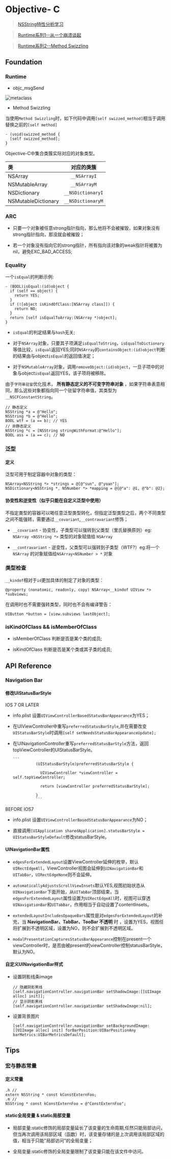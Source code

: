 # Objective- C

> [NSString特性分析学习](https://blog.cnbluebox.com/blog/2014/04/16/nsstringte-xing-fen-xi-xue-xi/)

> [Runtime系列1--从一个崩溃谈起](http://gold.xitu.io/post/57a9516e7db2a2005aba4809)

> [Runtime系列2--Method Swizzling](http://gold.xitu.io/post/57aae1658ac247005f4da511)

## Foundation

### Runtime

- objc_msgSend

![metaclass](../IMG/runtime_metaclass.png)

- Method Swizzling

当使用`Method Swizzling`时，如下代码中调用`[self swizzed_method]`相当于调用替换之前的`[self method]`

```
- (void)swizzed_method {
  [self swizzed_method];
}
```

Objective-C中集合类簇实际对应的对象类型。

类                   |      对应的类簇
:------------------ | :-------------:
NSArray             |   `__NSArrayI`
NSMutableArray      |   `__NSArrayM`
NSDictionary        | `__NSDictionaryI`
NSMutableDictionary | `__NSDictionaryM`



### ARC

- 只要一个对象被任意strong指针指向，那么他将不会被摧毁，如果对象没有strong指针指向，那没就会被摧毁；

- 若一个对象没有指向它的strong指针，所有指向该对象的weak指针将被置为nil，避免EXC_BAD_ACCESS;

### Equality

一个`isEqual`的判断示例:

```
- (BOOL)isEqual:(id)object {
  if (self == object) {
    return YES;
  }
  if (![object isKindOfClass:[NSArray class]]) {
    return NO;
  }
  return [self isEqualToArray:(NSArray *)object];
}
```

- `isEqual`的判定结果与`hash`无关;

- 对于`NSArray`对象，只要其子项满足`isEqualToString`，`isEqualToDictionary`等值比较，`isEqual`返回YES;同时`NSArray`的`containsObject:(id)object`判断的结果由与object`isEqual`的返回值决定；

- 对于`NSMutableArray`对象，调用`removeObject:(id)object`，一旦子项中的对象与object`isEqual`返回YES，该子项将被移除。

由于`字符串驻留`优化技术， **所有静态定义的不可变字符串对象** ，如果字符串表意相同，那么这些对象都指向同一个驻留字符串值，其类型为`__NSCFConstantString`。

```
// 静态定义
NSString *a = @"Hello";
NSString *b = @"Hello";
BOOL wtf = (a == b); // YES
// 非静态定义
NSString *c = [NSString stringWithFormat:@"Hello"];
BOOL ass = (a == c); // NO
```

### 泛型

#### 定义

泛型可用于制定容器中对象的类型：

```
NSArray<NSString *> *strings = @[@"sun", @"yuan"];
NSDictionary<NSString *, NSNumber *> *mapping = @{@"a": @1, @"b": @2};
```

#### 协变性和逆变性（似乎只能在自定义泛型中使用）

不指定类型的容器可以喝任意泛型类型转化，但指定泛型类型之后，两个不同类型之间不能强转，需要通过`__covariant`,`__contravariant`修饰；

- `__covariant` - 协变性，子类型可以强转到父类型（里氏替换原则）eg: `NSArray <NSString *>` 类型的对象赋值给 `NSArray`

- `__contravariant` - 逆变性，父类型可以强转到子类型（WTF?）eg:将一个`NSArray` 的对象赋值给`NSArray<NSNumber > *` 对象

### 类型检查

`__kindof`相对于`id`更加具体的制定了对象的类型：

```
@property (nonatomic, readonly, copy) NSArray<__kindof UIView *> *subviews;
```

在调用时也不需要强转类型，同时也不会有编译警告：

```
UIButton *button = [view.subviews lastObject];
```

### isKindOfClass && isMemberOfClass

- isMemberOfClass 判断是否是某个类的成员;

- isKindOfClass 判断是否是某个类或其子类的成员;

## API Reference

### Navigation Bar

#### 修改UIStatusBarStyle

IOS 7 OR LATER

- info.plist 设置`UIViewControllerBasedStatusBarAppearance`为YES；

- 在UIViewController中重写`preferredStatusBarStyle`,并在需要改变`UIStatusBarStyle`时调用`[self setNeedsStatusBarAppearanceUpdate];`

- 在UINavigationController重写`preferredStatusBarStyle`方法，返回topViewController的UIStatusBarStyle。

  ````
  ​```
            (UIStatusBarStyle)preferredStatusBarStyle {

              UIViewController *viewController = self.topViewController;

              return [viewController preferredStatusBarStyle];

            }
            ​```
  ````

BEFORE IOS7

- info.plist 设置`UIViewControllerBasedStatusBarAppearance`为NO；

- 直接调用`[UIApplication sharedApplication].statusBarStyle = UIStatusBarStyleDefault`修改statusBarStyle。

#### UINavigationBar属性

- `edgesForExtendedLayout`设置ViewController延伸的枚举，默认`UIRectEdgeAll`，ViewController视图会延伸到`UINavigationBar`和`UITabBar`，`UIRectEdgeNone`则不会延伸。

- `automaticallyAdjustsScrollViewInsets`默认YES,视图初始状态从`UINavigationBar`下面开始，从`UITabBar`顶部结束，当`edgesForExtendedLayout`属性设置为`UIRectEdgeAll`时，视图可以穿透`UINavigationBar`和`UITabBar`，作用相当于自动设置了contentInsets。

- `extendedLayoutIncludesOpaqueBars`属性是对`edgesForExtendedLayout`的补充，当 **NavigationBar、TabBar、TooBar 不透明** 时 ，设置为YES，视图任将扩展到不透明区域，设置为NO，则不会扩展到不透明区域。

- `modalPresentationCapturesStatusBarAppearance`控制在present一个viewController时，是否由被present的viewController控制statusBarStyle，默认为NO。

#### 自定义UINavigationBar样式

- 设置阴影线条image

  ```
  // 隐藏阴影黑线
  [self.navigationController.navigationBar setShadowImage:[[UIImage alloc] init]];
  // 显示阴影黑线
  [self.navigationController.navigationBar setShadowImage:nil];
  ```

- 设置背景图片

  ```
  [self.navigationController.navigationBar setBackgroundImage:[[UIImage alloc] init] forBarPosition:UIBarPositionAny barMetrics:UIBarMetricsDefault];
  ```

## Tips

### 宏与静态常量

#### 定义常量

```
.h //
extern NSString * const kConstExternFoo;
.m //
NSString * const kConstExternFoo = @"ConstExternFoo";
```

#### static全局变量 & static局部变量

- 局部变量:static修饰的局部变量延长了该变量的生命周期,任然只能局部访问，但当再次调用该局部区域（函数）时，该变量存储的是上次调用该局部区域的值，相当于只能"局部访问"的全局变量；

- 全局变量:static修饰的全局变量限制了该变量只能在该文件中访问。
